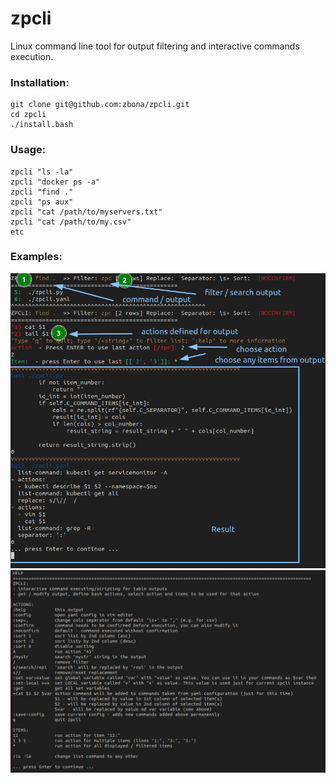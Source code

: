 # zpcli
Linux command line tool for output filtering and interactive commands execution.


### Installation:

```
git clone git@github.com:zbona/zpcli.git
cd zpcli
./install.bash
```
### Usage:
```
zpcli "ls -la"
zpcli "docker ps -a"
zpcli "find ."
zpcli "ps aux"
zpcli "cat /path/to/myservers.txt"
zpcli "cat /path/to/my.csv"
etc
```

### Examples:

![Zpcli example.](images/zpcli-example.png)
![Zpcli help.](images/zpcli-help.png)
